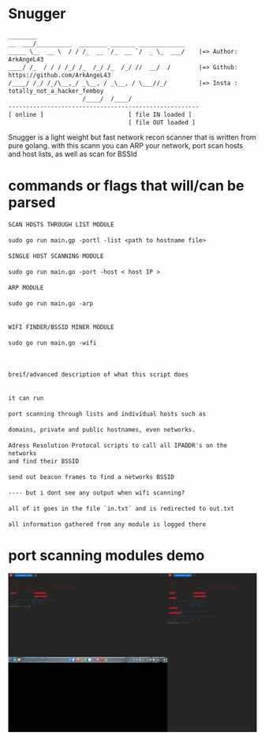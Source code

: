 # Snugger
```
________                                          
__  ___/__________  ________ _______ _____________
_____ \__  __ \  / / /_  __ `/_  __ `/  _ \_  ___/    |=> Author: ArkAngeL43
____/ /_  / / / /_/ /_  /_/ /_  /_/ //  __/  /        |=> Github: https://github.com/ArkAngeL43
/____/ /_/ /_/\__,_/ _\__, / _\__, / \___//_/         |=> Insta : totally_not_a_hacker_femboy
                     /____/  /____/                   
------------------------------------------------------
[ online ]                        [ file IN loaded ]  
                                  [ file OUT loaded ]
```
Snugger is a light weight but fast network recon scanner that is written from pure golang. with this scann you can ARP your network, port scan hosts and host lists, as well as scan for BSSId


# commands or flags that will/can be parsed 

```
SCAN HOSTS THROUGH LIST MODULE 

sudo go run main.gp -portl -list <path to hostname file>

SINGLE HOST SCANNING MODULE

sudo go run main.go -port -host < host IP > 

ARP MODULE

sudo go run main.go -arp


WIFI FINDER/BSSID MINER MODULE

sudo go run main.go -wifi



breif/advanced description of what this script does 


it can run 

port scanning through lists and individual hosts such as 

domains, private and public hostnames, even networks.

Adress Resolution Protocal scripts to call all IPADDR's on the networks
and find their BSSID

send out beacon frames to find a networks BSSID

---- but i dont see any output when wifi scanning?

all of it goes in the file `in.txt` and is redirected to out.txt

all information gathered from any module is logged there
```

# port scanning modules demo

![title](src/example1.png)

  
